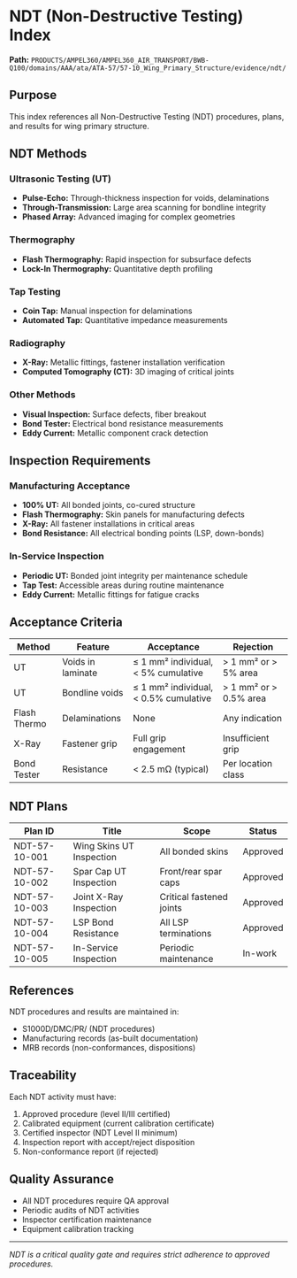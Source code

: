 # NDT (Non-Destructive Testing) Index

**Path:** `PRODUCTS/AMPEL360/AMPEL360_AIR_TRANSPORT/BWB-Q100/domains/AAA/ata/ATA-57/57-10_Wing_Primary_Structure/evidence/ndt/`

## Purpose

This index references all Non-Destructive Testing (NDT) procedures, plans, and results for wing primary structure.

## NDT Methods

### Ultrasonic Testing (UT)
- **Pulse-Echo:** Through-thickness inspection for voids, delaminations
- **Through-Transmission:** Large area scanning for bondline integrity
- **Phased Array:** Advanced imaging for complex geometries

### Thermography
- **Flash Thermography:** Rapid inspection for subsurface defects
- **Lock-In Thermography:** Quantitative depth profiling

### Tap Testing
- **Coin Tap:** Manual inspection for delaminations
- **Automated Tap:** Quantitative impedance measurements

### Radiography
- **X-Ray:** Metallic fittings, fastener installation verification
- **Computed Tomography (CT):** 3D imaging of critical joints

### Other Methods
- **Visual Inspection:** Surface defects, fiber breakout
- **Bond Tester:** Electrical bond resistance measurements
- **Eddy Current:** Metallic component crack detection

## Inspection Requirements

### Manufacturing Acceptance
- **100% UT:** All bonded joints, co-cured structure
- **Flash Thermography:** Skin panels for manufacturing defects
- **X-Ray:** All fastener installations in critical areas
- **Bond Resistance:** All electrical bonding points (LSP, down-bonds)

### In-Service Inspection
- **Periodic UT:** Bonded joint integrity per maintenance schedule
- **Tap Test:** Accessible areas during routine maintenance
- **Eddy Current:** Metallic fittings for fatigue cracks

## Acceptance Criteria

| Method | Feature | Acceptance | Rejection |
|--------|---------|------------|-----------|
| UT | Voids in laminate | ≤ 1 mm² individual, < 5% cumulative | > 1 mm² or > 5% area |
| UT | Bondline voids | ≤ 1 mm² individual, < 0.5% cumulative | > 1 mm² or > 0.5% area |
| Flash Thermo | Delaminations | None | Any indication |
| X-Ray | Fastener grip | Full grip engagement | Insufficient grip |
| Bond Tester | Resistance | < 2.5 mΩ (typical) | Per location class |

## NDT Plans

| Plan ID | Title | Scope | Status |
|---------|-------|-------|--------|
| NDT-57-10-001 | Wing Skins UT Inspection | All bonded skins | Approved |
| NDT-57-10-002 | Spar Cap UT Inspection | Front/rear spar caps | Approved |
| NDT-57-10-003 | Joint X-Ray Inspection | Critical fastened joints | Approved |
| NDT-57-10-004 | LSP Bond Resistance | All LSP terminations | Approved |
| NDT-57-10-005 | In-Service Inspection | Periodic maintenance | In-work |

## References

NDT procedures and results are maintained in:
- S1000D/DMC/PR/ (NDT procedures)
- Manufacturing records (as-built documentation)
- MRB records (non-conformances, dispositions)

## Traceability

Each NDT activity must have:
1. Approved procedure (level II/III certified)
2. Calibrated equipment (current calibration certificate)
3. Certified inspector (NDT Level II minimum)
4. Inspection report with accept/reject disposition
5. Non-conformance report (if rejected)

## Quality Assurance

- All NDT procedures require QA approval
- Periodic audits of NDT activities
- Inspector certification maintenance
- Equipment calibration tracking

---
*NDT is a critical quality gate and requires strict adherence to approved procedures.*
